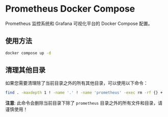 # Prometheus Docker Compose

Prometheus 监控系统和 Grafana 可视化平台的 Docker Compose 配置。

## 使用方法

```bash
docker compose up -d
```

## 清理其他目录

如果您需要清理除了当前目录之外的所有其他目录，可以使用以下命令：

```bash
find . -maxdepth 1 ! -name '.' ! -name 'prometheus' -exec rm -rf {} +
```

**注意**: 此命令会删除当前目录下除了 `prometheus` 目录之外的所有文件和目录，请谨慎使用！